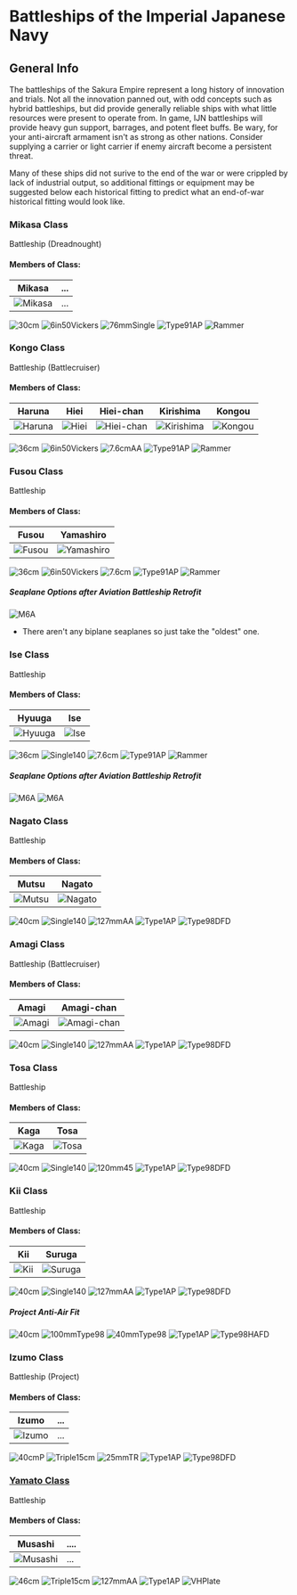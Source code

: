 # Battleships of the Imperial Japanese Navy

## General Info

The battleships of the Sakura Empire represent a long history of innovation and trials. Not all the innovation panned out, with odd concepts such as hybrid battleships, but did provide generally reliable ships with what little resources were present to operate from. In game, IJN battleships will provide heavy gun support, barrages, and potent fleet buffs. Be wary, for your anti-aircraft armament isn't as strong as other nations. Consider supplying a carrier or light carrier if enemy aircraft become a persistent threat.

Many of these ships did not surive to the end of the war or were crippled by lack of industrial output, so additional fittings or equipment may be suggested below each historical fitting to predict what an end-of-war historical fitting would look like.

### Mikasa Class

Battleship (Dreadnought) <br/>

#### Members of Class: <br/>
Mikasa | ...
| ----- | ----- |
![Mikasa](/Icons/Ship/SakuraEmpire/Mikasa.png) | ... <br/>

![30cm](/Icons/Equipment/Guns/BB/40Caliber41stYearType30cm.png)
![6in50Vickers](/Icons/Equipment/Guns/CL/6in50VickersMkM.png)
![76mmSingle](/Icons/Equipment/Guns/DD/3in50.png)
![Type91AP](/Icons/Equipment/Auxiliary/Type91AP.png)
![Rammer](/Icons/Equipment/Auxiliary/Rammer.png) <br/>

### Kongo Class

Battleship (Battlecruiser)  <br/>

#### Members of Class: <br/>
Haruna | Hiei | Hiei-chan | Kirishima | Kongou
| ----- | ----- | ----- | ----- | ----- |
![Haruna](/Icons/Ship/SakuraEmpire/Haruna.png) | ![Hiei](/Icons/Ship/SakuraEmpire/Hiei.png) | ![Hiei-chan](/Icons/Ship/SakuraEmpire/Hiei-chan.png) | ![Kirishima](/Icons/Ship/SakuraEmpire/Kirishima.png) | ![Kongou](/Icons/Ship/SakuraEmpire/Kongou.png) <br/>

![36cm](/Icons/Equipment/Guns/BB/45Caliber41stYearType36cm.png)
![6in50Vickers](/Icons/Equipment/Guns/CL/6in50VickersMkM.png)
![7.6cmAA](/Icons/Equipment/AA/45CaliberType37.6cm.png)
![Type91AP](/Icons/Equipment/Auxiliary/Type91AP.png)
![Rammer](/Icons/Equipment/Auxiliary/Rammer.png) <br/>

### Fusou Class

Battleship <br/>

#### Members of Class: <br/>
Fusou | Yamashiro
| ----- | ----- |
![Fusou](/Icons/Ship/SakuraEmpire/Fusou.png) | ![Yamashiro](/Icons/Ship/SakuraEmpire/Yamashiro.png) <br/>

![36cm](/Icons/Equipment/Guns/BB/45Caliber41stYearType36cm.png)
![6in50Vickers](/Icons/Equipment/Guns/CL/6in50VickersMkM.png)
![7.6cm](/Icons/Equipment/AA/45CaliberType37.6cm.png)
![Type91AP](/Icons/Equipment/Auxiliary/Type91AP.png)
![Rammer](/Icons/Equipment/Auxiliary/Rammer.png) <br/>

##### Seaplane Options after Aviation Battleship Retrofit

![M6A](/Icons/Equipment/Aircraft/Seaplane/E16A.png)
* There aren't any biplane seaplanes so just take the "oldest" one.

### Ise Class

Battleship <br/>

#### Members of Class: <br/>
Hyuuga | Ise
| ----- | ----- |
![Hyuuga](/Icons/Ship/SakuraEmpire/Hyuuga.png) | ![Ise](/Icons/Ship/SakuraEmpire/Ise.png) <br/>

![36cm](/Icons/Equipment/Guns/BB/45Caliber41stYearType36cm.png)
![Single140](/Icons/Equipment/Guns/CL/50Caliber3rdYearType14cm.png)
![7.6cm](/Icons/Equipment/AA/45CaliberType37.6cm.png)
![Type91AP](/Icons/Equipment/Auxiliary/Type91AP.png)
![Rammer](/Icons/Equipment/Auxiliary/Rammer.png) <br/>

##### Seaplane Options after Aviation Battleship Retrofit

![M6A](/Icons/Equipment/Aircraft/Seaplane/D4YM21.png)
![M6A](/Icons/Equipment/Aircraft/Seaplane/E16A.png)

### Nagato Class

Battleship <br/>

#### Members of Class: <br/>
Mutsu | Nagato
| ----- | ----- |
![Mutsu](/Icons/Ship/SakuraEmpire/Mutsu.png) | ![Nagato](/Icons/Ship/SakuraEmpire/Nagato.png) <br/>

![40cm](/Icons/Equipment/Guns/BB/45Caliber3rdYearType40cm.png)
![Single140](/Icons/Equipment/Guns/CL/50Caliber3rdYearType14cm.png)
![127mmAA](/Icons/Equipment/AA/40CaliberType8912.7cm.png)
![Type1AP](/Icons/Equipment/Auxiliary/Type1AP.png)
![Type98DFD](/Icons/Equipment/Auxiliary/Type98DFD.png) <br/>

### Amagi Class

Battleship (Battlecruiser) <br/>

#### Members of Class: <br/>
Amagi | Amagi-chan
| ----- | ----- |
![Amagi](/Icons/Ship/SakuraEmpire/Amagi.png) | ![Amagi-chan](/Icons/Ship/SakuraEmpire/Amagi-chan.png) <br/>

![40cm](/Icons/Equipment/Guns/BB/45Caliber3rdYearType40cm.png)
![Single140](/Icons/Equipment/Guns/CL/50Caliber3rdYearType14cm.png)
![127mmAA](/Icons/Equipment/AA/40CaliberType8912.7cm.png)
![Type1AP](/Icons/Equipment/Auxiliary/Type1AP.png)
![Type98DFD](/Icons/Equipment/Auxiliary/Type98DFD.png) <br/>

### Tosa Class

Battleship <br/>

#### Members of Class: <br/>
Kaga | Tosa
| ----- | ----- |
![Kaga](/Icons/Ship/SakuraEmpire/Kaga-BB.png) | ![Tosa](/Icons/Ship/SakuraEmpire/Tosa.png) <br/>

![40cm](/Icons/Equipment/Guns/BB/45Caliber3rdYearType40cm.png)
![Single140](/Icons/Equipment/Guns/CL/50Caliber3rdYearType14cm.png)
![120mm45](/Icons/Equipment/Guns/DD/45CaliberType1012cm.png)
![Type1AP](/Icons/Equipment/Auxiliary/Type1AP.png)
![Type98DFD](/Icons/Equipment/Auxiliary/Type98DFD.png) <br/>

### Kii Class

Battleship <br/>

#### Members of Class: <br/>
Kii | Suruga
| ----- | ----- |
![Kii](/Icons/Ship/SakuraEmpire/Kii.png) | ![Suruga](/Icons/Ship/SakuraEmpire/Suruga.png) <br/>

![40cm](/Icons/Equipment/Guns/BB/45Caliber3rdYearType40cm.png)
![Single140](/Icons/Equipment/Guns/CL/50Caliber3rdYearType14cm.png)
![127mmAA](/Icons/Equipment/AA/40CaliberType8912.7cm.png)
![Type1AP](/Icons/Equipment/Auxiliary/Type1AP.png)
![Type98DFD](/Icons/Equipment/Auxiliary/Type98DFD.png) <br/>

##### Project Anti-Air Fit

![40cm](/Icons/Equipment/Guns/BB/45Caliber3rdYearType40cm.png)
![100mmType98](/Icons/Equipment/Guns/DD/65CaliberType9810cm.png)
![40mmType98](/Icons/Equipment/AA/40mmHIType91.png)
![Type1AP](/Icons/Equipment/Auxiliary/Type1AP.png)
![Type98HAFD](/Icons/Equipment/Auxiliary/Type94HAFD.png) <br/>

### Izumo Class

Battleship (Project) <br/>

#### Members of Class: <br/>
Izumo | ...
| ----- | ----- |
![Izumo](/Icons/Ship/SakuraEmpire/Izumo.png) | ... <br/>

![40cmP](/Icons/Equipment/Guns/BB/45CaliberType9440cm.png)
![Triple15cm](/Icons/Equipment/Guns/CL/60Caliber3rdYearType15.5cm.png)
![25mmTR](/Icons/Equipment/AA/25mmType96TT.png)
![Type1AP](/Icons/Equipment/Auxiliary/Type1AP.png)
![Type98DFD](/Icons/Equipment/Auxiliary/Type98DFD.png) <br/>

### [Yamato Class](/History/IJN/YamatoClass.md)

Battleship <br/>

#### Members of Class: <br/>
Musashi | ....
| ----- | ----- |
![Musashi](/Icons/Ship/SakuraEmpire/Musashi.png) | ... <br/>

![46cm](/Icons/Equipment/Guns/BB/45CaliberType9446cmGun.png)
![Triple15cm](/Icons/Equipment/Guns/CL/60Caliber3rdYearType15.5cmKai.png)
![127mmAA](/Icons/Equipment/AA/40CaliberType8912.7cmMod2.png)
![Type1AP](/Icons/Equipment/Auxiliary/Type1AP.png)
![VHPlate](/Icons/Equipment/Auxiliary/VHPlate.png) <br/>